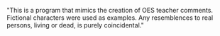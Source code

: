 "This is a program that mimics the creation of OES teacher comments. Fictional characters were used as examples. Any resemblences to real persons, living or dead, is purely coincidental."
